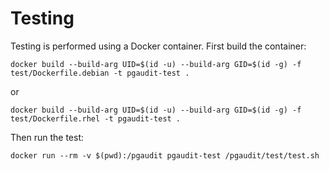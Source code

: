 # Testing

Testing is performed using a Docker container. First build the container:

```
docker build --build-arg UID=$(id -u) --build-arg GID=$(id -g) -f test/Dockerfile.debian -t pgaudit-test .
```

or

```
docker build --build-arg UID=$(id -u) --build-arg GID=$(id -g) -f test/Dockerfile.rhel -t pgaudit-test .
```

Then run the test:

```
docker run --rm -v $(pwd):/pgaudit pgaudit-test /pgaudit/test/test.sh
```
